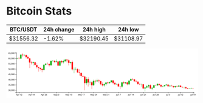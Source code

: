 # Bitcoin Stats

BTC/USDT|24h change|24h high|24h low|
|---|---|---|---|
|$31556.32|-1.62%|$32190.45|$31108.97|

<img src="./chart.svg">
